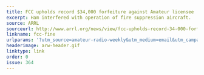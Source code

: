 ```yaml
---
title: FCC upholds record $34,000 forfeiture against Amateur licensee
excerpt: Ham interfered with operation of fire suppression aircraft.
source: ARRL
sourceurl: http://www.arrl.org/news/view/fcc-upholds-record-34-000-forfeiture-against-amateur-licensee
linkname: fcc-fine
urlparams: '?utm_source=amateur-radio-weekly&utm_medium=email&utm_campaign=newsletter'
headerimage: arw-header.gif
linktype: link
order: 0
issue: 364
---
```


